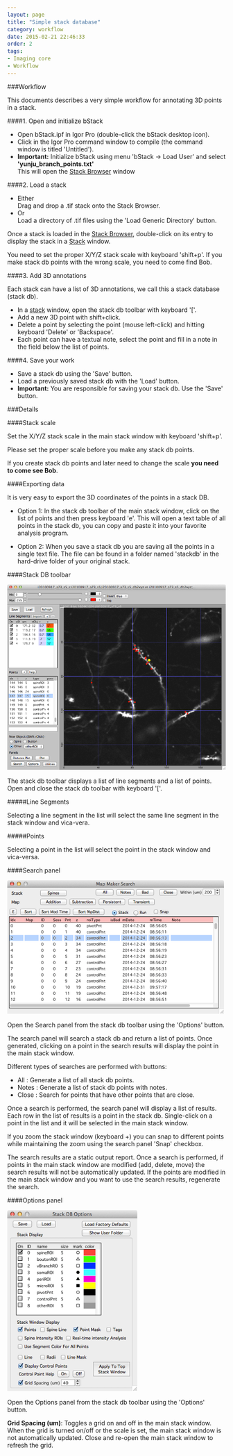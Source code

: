 ```yaml
---
layout: page
title: "Simple stack database"
category: workflow
date: 2015-02-21 22:46:33
order: 2
tags:
- Imaging core
- Workflow
---
```


###Workflow

This documents describes a very simple workflow for annotating 3D points in a stack.

####1. Open and initialize bStack

- Open bStack.ipf in Igor Pro (double-click the bStack desktop icon).
- Click in the Igor Pro command window to compile (the command window is titled 'Untitled').
- <b>Important:</b> Initialize bStack using menu 'bStack -> Load User' and select <b>'yunju_branch_points.txt'</b>  
    This will open the [Stack Browser][2] window

####2. Load a stack
- Either  
    Drag and drop a .tif stack onto the Stack Browser.
- Or  
    Load a directory of .tif files using the 'Load Generic Directory' button.

Once a stack is loaded in the [Stack Browser][2], double-click on its entry to display the stack in a [Stack][1] window.

<p class="important">You need to set the proper X/Y/Z stack scale with keyboard 'shift+p'. If you make stack db points with the wrong scale, you need to come find Bob.</p>


####3. Add 3D annotations

Each stack can have a list of 3D annotations, we call this a stack database (stack db).

- In a [stack][1] window, open the stack db toolbar with keyboard '['.
- Add a new 3D point with shift+click.
- Delete a point by selecting the point (mouse left-click) and hitting keyboard 'Delete' or 'Backspace'.
- Each point can have a textual note, select the point and fill in a note in the field below the list of points.

####4. Save your work

- Save a stack db using the 'Save' button.
- Load a previously saved stack db with the 'Load' button.
- <b>Important:</b> You are responsible for saving your stack db. Use the 'Save' button.

###Details

####Stack scale

Set the X/Y/Z stack scale in the main stack window with keyboard 'shift+p'.

Please set the proper scale before you make any stack db points.

If you create stack db points and later need to change the scale <b>you need to come see Bob</b>.

####Exporting data

It is very easy to export the 3D coordinates of the points in a stack DB.

- Option 1: In the stack db toolbar of the main stack window, click on the list of points and then press keyboard 'e'. This will open a text table of all points in the stack db, you can copy and paste it into your favorite analysis program.

- Option 2: When you save a stack db you are saving all the points in a single text file. The file can be found in a folder named 'stackdb' in the hard-drive folder of your original stack.


####Stack DB toolbar

<IMG class="img-float-right" SRC="../images/imagingcore/stack_db.png" WIDTH="600">

The stack db toolbar displays a list of line segments and a list of points. Open and close the stack db toolbar with keyboard '['.
 
#####Line Segments

Selecting a line segment in the list will select the same line segment in the stack window and vica-vera.

#####Points

Selecting a point in the list will select the point in the stack window and vica-versa.



<div class="print-page-break"></div>

####Search panel

<IMG class="img-float-right" SRC="../images/imagingcore/stack_db_search.png" WIDTH="500">

Open the Search panel from the stack db toolbar using the 'Options' button.

The search panel will search a stack db and return a list of points. Once generated, clicking on a point in the search results will display the point in the main stack window.

Different types of searches are performed with buttons:  

- All : Generate a list of all stack db points.
- Notes : Generate a list of stack db points with notes.  
- Close : Search for points that have other points that are close.

Once a search is performed, the search panel will display a list of results. Each row in the list of results is a point in the stack db. Single-click on a point in the list and it will be selected in the main stack window.

If you zoom the stack window (keyboard +) you can snap to different points while maintaining the zoom using the search panel 'Snap' checkbox.

The search results are a static output report. Once a search is performed, if points in the main stack window are modified (add, delete, move) the search results will not be automatically updated. If the points are modified in the main stack window and you want to use the search results, regenerate the search.


<div class="print-page-break"></div>

####Options panel

<IMG class="img-float-right" SRC="../images/imagingcore/stack_db_options.png" WIDTH="300">

Open the Options panel from the stack db toolbar using the 'Options' button.

<b>Grid Spacing (um)</b>: Toggles a grid on and off in the main stack window. When the grid is turned on/off or the scale is set, the main stack window is not automatically updated. Close and re-open the main stack window to refresh the grid.

<div class="print-page-break"></div>


[1]: /Vascular-Analysis/stack/
[2]: http://www.robertcudmore.org/maptracker/v2/stack-browser/
